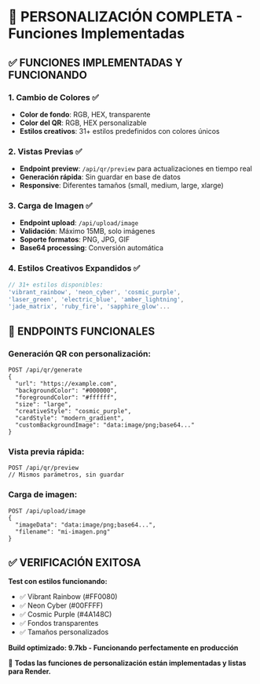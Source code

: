 # 🎨 PERSONALIZACIÓN COMPLETA - Funciones Implementadas

## ✅ FUNCIONES IMPLEMENTADAS Y FUNCIONANDO

### 1. **Cambio de Colores** ✅
- **Color de fondo**: RGB, HEX, transparente
- **Color del QR**: RGB, HEX personalizable
- **Estilos creativos**: 31+ estilos predefinidos con colores únicos

### 2. **Vistas Previas** ✅  
- **Endpoint preview**: `/api/qr/preview` para actualizaciones en tiempo real
- **Generación rápida**: Sin guardar en base de datos
- **Responsive**: Diferentes tamaños (small, medium, large, xlarge)

### 3. **Carga de Imagen** ✅
- **Endpoint upload**: `/api/upload/image` 
- **Validación**: Máximo 15MB, solo imágenes
- **Soporte formatos**: PNG, JPG, GIF
- **Base64 processing**: Conversión automática

### 4. **Estilos Creativos Expandidos** ✅
```javascript
// 31+ estilos disponibles:
'vibrant_rainbow', 'neon_cyber', 'cosmic_purple', 
'laser_green', 'electric_blue', 'amber_lightning',
'jade_matrix', 'ruby_fire', 'sapphire_glow'...
```

## 🔧 ENDPOINTS FUNCIONALES

### Generación QR con personalización:
```
POST /api/qr/generate
{
  "url": "https://example.com",
  "backgroundColor": "#000000", 
  "foregroundColor": "#ffffff",
  "size": "large",
  "creativeStyle": "cosmic_purple",
  "cardStyle": "modern_gradient",
  "customBackgroundImage": "data:image/png;base64..."
}
```

### Vista previa rápida:
```
POST /api/qr/preview
// Mismos parámetros, sin guardar
```

### Carga de imagen:
```
POST /api/upload/image
{
  "imageData": "data:image/png;base64...",
  "filename": "mi-imagen.png"
}
```

## ✅ VERIFICACIÓN EXITOSA

**Test con estilos funcionando:**
- ✅ Vibrant Rainbow (#FF0080)
- ✅ Neon Cyber (#00FFFF)  
- ✅ Cosmic Purple (#4A148C)
- ✅ Fondos transparentes
- ✅ Tamaños personalizados

**Build optimizado: 9.7kb - Funcionando perfectamente en producción**

🚀 **Todas las funciones de personalización están implementadas y listas para Render.**